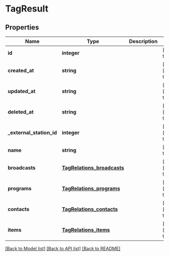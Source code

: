# TagResult

## Properties
Name | Type | Description | Notes
------------ | ------------- | ------------- | -------------
**id** | **integer** |  | [default to null]
**created_at** | **string** |  | [optional] [default to null]
**updated_at** | **string** |  | [optional] [default to null]
**deleted_at** | **string** |  | [optional] [default to null]
**_external_station_id** | **integer** |  | [optional] [default to null]
**name** | **string** |  | [default to null]
**broadcasts** | [**TagRelations_broadcasts**](TagRelations_broadcasts.md) |  | [optional] [default to null]
**programs** | [**TagRelations_programs**](TagRelations_programs.md) |  | [optional] [default to null]
**contacts** | [**TagRelations_contacts**](TagRelations_contacts.md) |  | [optional] [default to null]
**items** | [**TagRelations_items**](TagRelations_items.md) |  | [optional] [default to null]

[[Back to Model list]](../README.md#documentation-for-models) [[Back to API list]](../README.md#documentation-for-api-endpoints) [[Back to README]](../README.md)


